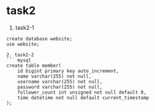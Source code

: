 # task2
1. task2-1
``` mysql
create database website;
use website;

2. task2-2
``` mysql
create table member(
	id bigint primary key auto_increment,
    name varchar(255) not null,
    username varchar(255) not null,
    password varchar(255) not null,
    follower_count int unsigned not null default 0,
    time datetime not null default current_timestamp
);


